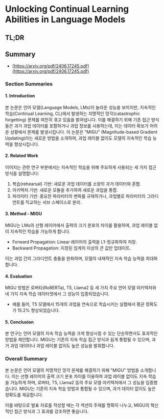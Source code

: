 # Unlocking Continual Learning Abilities in Language Models
## TL;DR
## Summary
- [https://arxiv.org/pdf/2406.17245.pdf](https://arxiv.org/pdf/2406.17245.pdf)

### Section Summaries

#### 1. Introduction
본 논문은 언어 모델(Language Models, LMs)이 놀라운 성능을 보이지만, 지속적인 학습(Continual Learning, CL)에서 발생하는 치명적인 망각(catastrophic forgetting) 문제를 여전히 겪고 있음을 밝혀냅니다. 이를 해결하기 위해 기존 접근 방식들은 과거 과업 데이터를 포함하거나 과업 정보를 사용하는데, 이는 데이터 확보가 어려운 상황에서 문제를 발생시킵니다. 이 논문은 "MIGU" (MagnItude-based Gradient Updating)라는 새로운 방법을 소개하여, 과업 레이블 없이도 모델의 지속적인 학습 능력을 향상시킵니다.

#### 2. Related Work
이어지는 관련 연구 부분에서는 지속적인 학습을 위해 주요하게 사용되는 세 가지 접근 방식을 설명합니다:
1. 복습(rehearsal) 기반: 새로운 과업 데이터를 소량의 과거 데이터와 혼합.
2. 아키텍처 기반: 새로운 모듈을 추가하여 새로운 과업을 통합.
3. 파라미터 기반: 중요한 파라미터의 변화를 규제하거나, 과업별로 파라미터의 그라디언트를 직교하는 서브 스페이스로 분리.

#### 3. Method - MIGU
MIGU는 LMs의 선형 레이어에서 출력의 크기 분포의 차이를 활용하여, 과업 레이블 없이 지속적인 학습을 가능하게 합니다. 
- Forward Propagation: Linear 레이어의 출력을 L1-정규화하여 저장.
- Backward Propagation: 지정된 임계치 이상의 큰 값만 업데이트.

이는 과업 간의 그라디언트 충돌을 완화하며, 모델의 내재적인 지속 학습 능력을 최대화합니다.

#### 4. Evaluation
MIGU 방법은 로버타(RoBERTa), T5, Llama2 등 세 가지 주요 언어 모델 아키텍처와 네 가지 지속 학습 데이터셋에서 그 성능이 입증되었습니다. 
- 예를 들어, T5 모델에서 15개의 과업을 연속으로 학습시키는 실험에서 평균 정확도가 15.2% 향상되었습니다.

#### 5. Conclusion
본 연구는 언어 모델의 지속 학습 능력을 크게 향상시킬 수 있는 단순하면서도 효과적인 방법을 제안합니다. MIGU는 기존의 지속 학습 접근 방식과 쉽게 통합될 수 있으며, 과거 과업 데이터나 과업 레이블 없이도 높은 성능을 발휘합니다.

### Overall Summary
본 논문은 언어 모델의 치명적인 망각 문제를 해결하기 위해 "MIGU" 방법을 소개합니다. 이는 선형 레이어의 출력 크기 분포 차이를 이용하여 과업 레이블 없이도 지속 학습을 가능하게 하며, 로버타, T5, Llama2 등의 주요 모델 아키텍처에서 그 성능을 입증했습니다. MIGU는 기존의 지속 학습 방법과 통합될 수 있으며, 과거 데이터 없이도 높은 정확도를 제공합니다.

이를 바탕으로 발표 자료를 작성할 때는 각 섹션의 주제를 명확히 나누고, MIGU의 혁신적인 접근 방식과 그 효과를 강조하면 좋습니다.